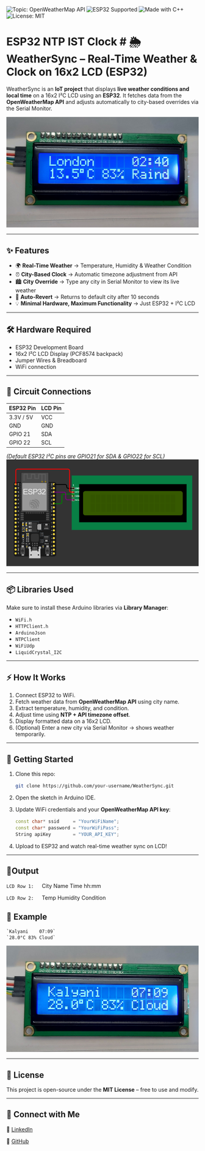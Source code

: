 ![Topic: OpenWeatherMap API](https://img.shields.io/badge/OpenWeatherMap%20API-blue?style=flat-square)
![ESP32 Supported](https://img.shields.io/badge/ESP32-Supported-blue?logo=espressif)
![Made with C++](https://img.shields.io/badge/Made%20with-C++-orange?logo=cplusplus)
![License: MIT](https://img.shields.io/badge/License-MIT-green.svg)
# ESP32 NTP IST Clock # 🌦️ WeatherSync – Real-Time Weather & Clock on 16x2 LCD (ESP32)

WeatherSync is an **IoT project** that displays **live weather conditions and local time** on a 16x2 I²C LCD using an **ESP32**.
It fetches data from the **OpenWeatherMap API** and adjusts automatically to city-based overrides via the Serial Monitor.

![image alt](images/weathersync_demo1.jpg)

---

## ✨ Features

* 🌍 **Real-Time Weather** → Temperature, Humidity & Weather Condition
* ⏰ **City-Based Clock** → Automatic timezone adjustment from API
* 🏙️ **City Override** → Type any city in Serial Monitor to view its live weather
* 🔄 **Auto-Revert** → Returns to default city after 10 seconds
* 💡 **Minimal Hardware, Maximum Functionality** → Just ESP32 + I²C LCD

---

## 🛠️ Hardware Required

* ESP32 Development Board
* 16x2 I²C LCD Display (PCF8574 backpack)
* Jumper Wires & Breadboard
* WiFi connection

---

## 🔌 Circuit Connections

| ESP32 Pin | LCD Pin |
| --------- | ------- |
| 3.3V / 5V | VCC     |
| GND       | GND     |
| GPIO 21   | SDA     |
| GPIO 22   | SCL     |

*(Default ESP32 I²C pins are GPIO21 for SDA & GPIO22 for SCL)*
![image alt](images/weathersync-circuit.png)

---

## 📦 Libraries Used

Make sure to install these Arduino libraries via **Library Manager**:

* `WiFi.h`
* `HTTPClient.h`
* `ArduinoJson`
* `NTPClient`
* `WiFiUdp`
* `LiquidCrystal_I2C`

---

## ⚡ How It Works

1. Connect ESP32 to WiFi.
2. Fetch weather data from **OpenWeatherMap API** using city name.
3. Extract temperature, humidity, and condition.
4. Adjust time using **NTP + API timezone offset**.
5. Display formatted data on a 16x2 LCD.
6. (Optional) Enter a new city via Serial Monitor → shows weather temporarily.

---


## 🚀 Getting Started

1. Clone this repo:

   ```bash
   git clone https://github.com/your-username/WeatherSync.git
   ```
2. Open the sketch in Arduino IDE.
3. Update WiFi credentials and your **OpenWeatherMap API key**:

   ```cpp
   const char* ssid     = "YourWiFiName";
   const char* password = "YourWiFiPass";
   String apiKey        = "YOUR_API_KEY";
   ```
4. Upload to ESP32 and watch real-time weather sync on LCD!

---

## 📌Output

`LCD Row 1:   `City Name    Time hh:mm

`LCD Row 2:   `Temp Humidity Condition

## 📌 Example
```
`Kalyani    07:09`
`28.0°C 83% Cloud`
```

![image alt](images/weathersync_demo3.jpg)

---

## 📜 License

This project is open-source under the **MIT License** – free to use and modify.

---

## 🔗 Connect with Me

💼 [LinkedIn](link)

🐙 [GitHub](Link)


